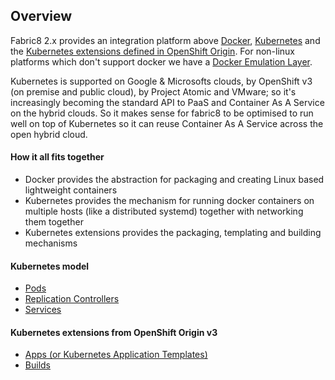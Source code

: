 ## Overview

Fabric8 2.x provides an integration platform above [Docker](http://docker.io/), [Kubernetes](http://kubernetes.io) and the [Kubernetes extensions defined in OpenShift Origin](http://openshift.github.io/). For non-linux platforms which don't support docker we have a [Docker Emulation Layer](emulation.html).

Kubernetes is supported on Google & Microsofts clouds, by OpenShift v3 (on premise and public cloud), by Project Atomic and VMware; so it's increasingly becoming the standard API to PaaS and Container As A Service on the hybrid clouds. So it makes sense for fabric8 to be optimised to run well on top of Kubernetes so it can reuse Container As A Service across the open hybrid cloud.

#### How it all fits together

* Docker provides the abstraction for packaging and creating Linux based lightweight containers
* Kubernetes provides the mechanism for running docker containers on multiple hosts (like a distributed systemd) together with networking them together
* Kubernetes extensions provides the packaging, templating and building mechanisms

#### Kubernetes model

* [Pods](pods.html)
* [Replication Controllers](replicationControllers.html)
* [Services](services.md)

#### Kubernetes extensions from OpenShift Origin v3

* [Apps (or Kubernetes Application Templates)](apps.html)
* [Builds](builds.html)
